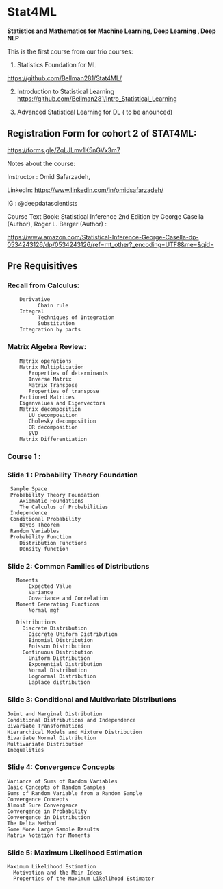 # Stat4ML
**Statistics and Mathematics for Machine Learning, Deep Learning , Deep NLP**

This is the first course from our trio courses:

1. Statistics Foundation for ML

https://github.com/Bellman281/Stat4ML/

2. Introduction to Statistical Learning 
https://github.com/Bellman281/Intro_Statistical_Learning

3. Advanced Statistical Learning for DL  ( to be anounced)

## Registration Form for cohort 2 of STAT4ML:
https://forms.gle/ZqLJLmv1K5nGVx3m7

Notes about the course: 

Instructor :
Omid Safarzadeh, 

LinkedIn:
https://www.linkedin.com/in/omidsafarzadeh/

IG : @deepdatascientists

Course Text Book:
 Statistical Inference 2nd Edition
by George Casella  (Author), Roger L. Berger  (Author) :

https://www.amazon.com/Statistical-Inference-George-Casella-dp-0534243126/dp/0534243126/ref=mt_other?_encoding=UTF8&me=&qid=

## Pre Requisitives 
### Recall from Calculus:
        Derivative
              Chain rule
        Integral
              Techniques of Integration
              Substitution
        Integration by parts
        
### Matrix Algebra Review:

        Matrix operations
        Matrix Multiplication
           Properties of determinants
           Inverse Matrix
           Matrix Transpose
           Properties of transpose
        Partioned Matrices
        Eigenvalues and Eigenvectors
        Matrix decomposition
           LU decomposition
           Cholesky decomposition
           QR decomposition
           SVD
        Matrix Differentiation

### Course 1 :
### Slide 1 : Probability Theory Foundation
     Sample Space
     Probability Theory Foundation
        Axiomatic Foundations
        The Calculus of Probabilities
     Independence
     Conditional Probability
        Bayes Theorem
     Random Variables
     Probability Function
        Distribution Functions
        Density function

### Slide 2: Common Families of Distributions
       Moments
           Expected Value
           Variance
           Covariance and Correlation
       Moment Generating Functions
           Normal mgf

       Distributions
         Discrete Distribution
           Discrete Uniform Distribution
           Binomial Distribution
           Poisson Distribution
         Continuous Distribution
           Uniform Distribution
           Exponential Distribution
           Normal Distribution
           Lognormal Distribution
           Laplace distribution

    
### Slide 3: Conditional and Multivariate Distributions
    Joint and Marginal Distribution
    Conditional Distributions and Independence
    Bivariate Transformations
    Hierarchical Models and Mixture Distribution
    Bivariate Normal Distribution
    Multivariate Distribution
    Inequalities
    
### Slide 4:   Convergence Concepts

    Variance of Sums of Random Variables
    Basic Concepts of Random Samples
    Sums of Random Variable from a Random Sample
    Convergence Concepts
    Almost Sure Convergence
    Convergence in Probability
    Convergence in Distribution
    The Delta Method
    Some More Large Sample Results
    Matrix Notation for Moments

### Slide 5: Maximum Likelihood Estimation
    Maximum Likelihood Estimation
      Motivation and the Main Ideas
      Properties of the Maximum Likelihood Estimator
